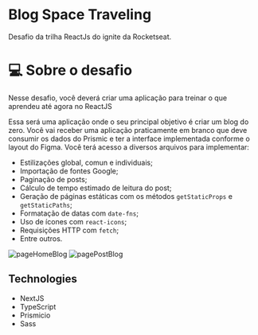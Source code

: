 # **Blog Space Traveling**

Desafio da trilha ReactJs do ignite da Rocketseat.
<br>
# 💻 Sobre o desafio

Nesse desafio, você deverá criar uma aplicação para treinar o que aprendeu até agora no ReactJS

Essa será uma aplicação onde o seu principal objetivo é criar um blog do zero. Você vai receber uma aplicação praticamente em branco que deve consumir os dados do Prismic e ter a interface implementada conforme o layout do Figma. Você terá acesso a diversos arquivos para implementar:

- Estilizações global, comun e individuais;
- Importação de fontes Google;
- Paginação de posts;
- Cálculo de tempo estimado de leitura do post;
- Geração de páginas estáticas com os métodos `getStaticProps` e `getStaticPaths`;
- Formatação de datas com `date-fns`;
- Uso de ícones com `react-icons`;
- Requisições HTTP com `fetch`;
- Entre outros.

![pageHomeBlog](https://user-images.githubusercontent.com/91329679/195204778-5caa16c7-5e18-490a-b360-a422bb8351a1.png)
![pagePostBlog](https://user-images.githubusercontent.com/91329679/195204803-ca645f39-df42-47ff-9fd0-7b66de3d34b4.png)

## **Technologies**

- NextJS
- TypeScript
- Prismicio
- Sass
